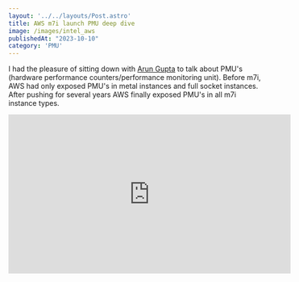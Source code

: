 ```yaml
---
layout: '../../layouts/Post.astro'
title: AWS m7i launch PMU deep dive
image: /images/intel_aws
publishedAt: "2023-10-10"
category: 'PMU'
---
```

I had the pleasure of sitting down with [Arun Gupta](https://www.linkedin.com/in/arunpgupta/) to talk about PMU's (hardware performance counters/performance monitoring unit). Before m7i, AWS had only exposed PMU's in metal instances and full socket instances. After pushing for several years AWS finally exposed PMU's in all m7i instance types.

<iframe width="560" height="315" src="https://www.youtube.com/embed/ckPqXvc78jo?si=xszt4aGlQeM07eSn" title="YouTube video player" frameborder="0" allow="accelerometer; autoplay; clipboard-write; encrypted-media; gyroscope; picture-in-picture; web-share" allowfullscreen></iframe>